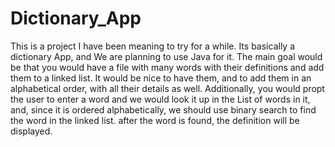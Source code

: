 # Dictionary_App
This is a project I have been meaning to try for a while. 
Its basically a dictionary App, and We are planning to use Java for it. 
The main goal would be that you would have a file with many words with their definitions and add them to a linked list. 
It would be nice to have them, and to add them in an alphabetical order, with all their details as well. 
Additionally, you would propt the user to enter a word and we would look it up in the List of words in it, and, since it is ordered alphabetically,
we should use binary search to find the word in the linked list.
after the word is found, the definition will be displayed. 
